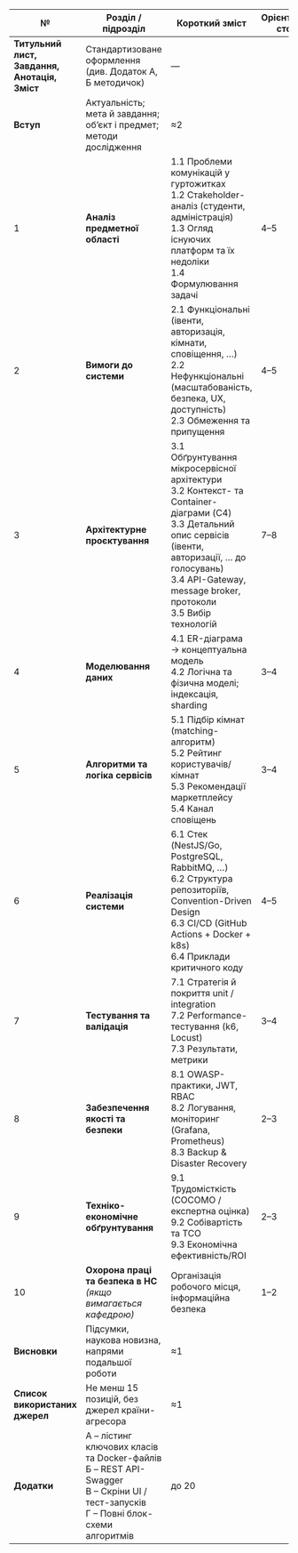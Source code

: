 | №                                             | Розділ / підрозділ                                                                                                                       | Короткий зміст                                                                                                                                                                                                                       | Орієнтовно, стор. |
| --------------------------------------------- | ---------------------------------------------------------------------------------------------------------------------------------------- | ------------------------------------------------------------------------------------------------------------------------------------------------------------------------------------------------------------------------------------ | ----------------- |
| **Титульний лист, Завдання, Анотація, Зміст** | Стандартизоване оформлення (див. Додаток А, Б методичок)                                                                                 | —                                                                                                                                                                                                                                    |                   |
| **Вступ**                                     | Актуальність; мета й завдання; об’єкт і предмет; методи дослідження                                                                      | ≈2                                                                                                                                                                                                                                   |                   |
| 1                                             | **Аналіз предметної області**                                                                                                            | 1.1 Проблеми комунікацій у гуртожитках<br>1.2 Стakeholder-аналіз (студенти, адміністрація)<br>1.3 Огляд існуючих платформ та їх недоліки<br>1.4 Формулювання задачі                                                                  | 4–5               |
| 2                                             | **Вимоги до системи**                                                                                                                    | 2.1 Функціональні (івенти, авторизація, кімнати, сповіщення, …)<br>2.2 Нефункціональні (масштабованість, безпека, UX, доступність)<br>2.3 Обмеження та припущення                                                                    | 4–5               |
| 3                                             | **Архітектурне проєктування**                                                                                                            | 3.1 Обґрунтування мікросервісної архітектури<br>3.2 Контекст- та Container-діаграми (C4)<br>3.3 Детальний опис сервісів (івенти, авторизації, … до голосувань)<br>3.4 API-Gateway, message broker, протоколи<br>3.5 Вибір технологій | 7–8               |
| 4                                             | **Моделювання даних**                                                                                                                    | 4.1 ER-діаграма → концептуальна модель<br>4.2 Логічна та фізична моделі; індексація, sharding                                                                                                                                        | 3–4               |
| 5                                             | **Алгоритми та логіка сервісів**                                                                                                         | 5.1 Підбір кімнат (matching-алгоритм)<br>5.2 Рейтинг користувачів/кімнат<br>5.3 Рекомендації маркетплейсу<br>5.4 Канал сповіщень                                                                                                     | 3–4               |
| 6                                             | **Реалізація системи**                                                                                                                   | 6.1 Стек (NestJS/Go, PostgreSQL, RabbitMQ, …)<br>6.2 Структура репозиторіїв, Convention-Driven Design<br>6.3 CI/CD (GitHub Actions + Docker + k8s)<br>6.4 Приклади критичного коду                                                   | 4–5               |
| 7                                             | **Тестування та валідація**                                                                                                              | 7.1 Стратегія й покриття unit / integration<br>7.2 Performance-тестування (k6, Locust)<br>7.3 Результати, метрики                                                                                                                    | 3–4               |
| 8                                             | **Забезпечення якості та безпеки**                                                                                                       | 8.1 OWASP-практики, JWT, RBAC<br>8.2 Логування, моніторинг (Grafana, Prometheus)<br>8.3 Backup & Disaster Recovery                                                                                                                   | 2–3               |
| 9                                             | **Техніко-економічне обґрунтування**                                                                                                     | 9.1 Трудомісткість (COCOMO / експертна оцінка)<br>9.2 Собівартість та TCO<br>9.3 Економічна ефективність/ROI                                                                                                                         | 2–3               |
| 10                                            | **Охорона праці та безпека в НС** _(якщо вимагається кафедрою)_                                                                          | Організація робочого місця, інформаційна безпека                                                                                                                                                                                     | 1–2               |
| **Висновки**                                  | Підсумки, наукова новизна, напрями подальшої роботи                                                                                      | ≈1                                                                                                                                                                                                                                   |                   |
| **Список використаних джерел**                | Не менш 15 позицій, без джерел країни-агресора                                                                                           | ≈1                                                                                                                                                                                                                                   |                   |
| **Додатки**                                   | А – лістинг ключових класів та Docker-файлів<br>Б – REST API-Swagger<br>В – Скріни UI / тест-запусків<br>Г – Повні блок-схеми алгоритмів | до 20                                                                                                                                                                                                                                |                   |
